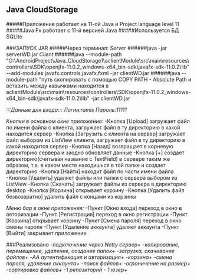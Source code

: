 ## Java CloudStorage

#####Приложение работает на 11-ой Java и Project language level 11
#####Java Fx работает с 11-й версией Java
#####Используется БД SQLite

###ЗАПУСК JAR
#####Через терминал: 
*Server*
######java -jar serverWD.jar
*Client*
######java --module-path "O:\AndroidProject\Java_CloudStorage1\aclientModule\src\main\resources\controllers\SDK\openjfx-11.0.2_windows-x64_bin-sdk\javafx-sdk-11.0.2\lib" --add-modules javafx.controls,javafx.fxml -jar clientWD.jar
######java --module-path "путь скопировать с помощью COPY PATH - Absolute Path и вставить между кавычками находится в aclientModule\src\main\resources\controllers\SDK\openjfx-11.0.2_windows-x64_bin-sdk\javafx-sdk-11.0.2\lib" -jar clientWD.jar

*:::Данные для входа:::*
*Логин:ramis*
*Пароль:11111*


*Кнопки в основном окне приложения:*
-Кнопка [Upload] загружает файл по имени файла с клиента,
загружает файл в ту директорию в какой находится сервер
-Кнопка [Загрузить с клиента на сервер] загружает файл выбором из ListView
клиента, загружает файл в ту директорию в какой находится сервер
-Кнопка [Назад] возвращает в корневую директорию сервера 
и заодно обновляет данные
-Кнопка [+] создает директорию(считывая название с TextField) 
в сервере таким же образом, т.е. в каком месте находишься в той папке и создает 
директорию
-Кнопка [Найти] находит файл по части имени файла
-Кнопка [Удалить] удаляет файлы или папки с сервера выбором из ListView
-Кнопка [Скачать] загружает файлы из сервера в директорию desktop
-Кнопка [Корзина] открывает корзину
-Кнопка [Удалить файл безвозвратно] удалить файл с концами из корзины

*Меню бар в окне приложения:*
-Пункт [Окно входа] переход в окно в авторизации
-Пункт [Регистрация] переход в окно регистрации
-Пункт [Корзина] открывает корзину
-Пункт [Смена пароля] переход в окно смены пароля
-Пункт [Удаление аккаунта] удаляет аккаунта
-Пункт [Выйти] закрывает приложение


###Реализовано
*-подключение через Netty сервер+*
*-копирование, перемещение, удаление, cоздание папок+*
*-загрузка, скачивание файлов+*
*-AA аутентификация и авторизация+*
*-корзина+*
*-смена пароля, удаление аккаунта+*
*-поиск файлов+*
*-ограничение на размер+*
*-сортировка файлов+*
*-1 репозиторий - 1 юзер+*







